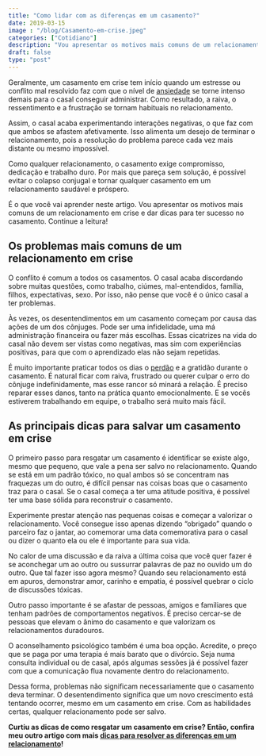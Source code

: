 ```yaml
---
title: "Como lidar com as diferenças em um casamento?"
date: 2019-03-15
image : "/blog/Casamento-em-crise.jpeg"
categories: ["Cotidiano"]
description: "Vou apresentar os motivos mais comuns de um relacionamento em crise e dar dicas para ter sucesso no casamento. Continue a leitura!"
draft: false
type: "post"
---
```


Geralmente, um casamento em crise tem início quando um estresse ou conflito mal resolvido faz com que o nível de [ansiedade](/como-e-feito-o-tratamento-da-ansiedade/) se torne intenso demais para o casal conseguir administrar. Como resultado, a raiva, o ressentimento e a frustração se tornam habituais no relacionamento.

Assim, o casal acaba experimentando interações negativas, o que faz com que ambos se afastem afetivamente. Isso alimenta um desejo de terminar o relacionamento, pois a resolução do problema parece cada vez mais distante ou mesmo impossível.

Como qualquer relacionamento, o casamento exige compromisso, dedicação e trabalho duro. Por mais que pareça sem solução, é possível evitar o colapso conjugal e tornar qualquer casamento em um relacionamento saudável e próspero.

É o que você vai aprender neste artigo. Vou apresentar os motivos mais comuns de um relacionamento em crise e dar dicas para ter sucesso no casamento. Continue a leitura!

 

## Os problemas mais comuns de um relacionamento em crise

O conflito é comum a todos os casamentos. O casal acaba discordando sobre muitas questões, como trabalho, ciúmes, mal-entendidos, família, filhos, expectativas, sexo. Por isso, não pense que você é o único casal a ter problemas.

Às vezes, os desentendimentos em um casamento começam por causa das ações de um dos cônjuges. Pode ser uma infidelidade, uma má administração financeira ou fazer más escolhas. Essas cicatrizes na vida do casal não devem ser vistas como negativas, mas sim com experiências positivas, para que com o aprendizado elas não sejam repetidas.

É muito importante praticar todos os dias o [perdão](/como-perdoar-alguem-que-te-magoou/) e a gratidão durante o casamento. É natural ficar com raiva, frustrado ou querer culpar o erro do cônjuge indefinidamente, mas esse rancor só minará a relação. É preciso reparar esses danos, tanto na prática quanto emocionalmente. E se vocês estiverem trabalhando em equipe, o trabalho será muito mais fácil.

 

## As principais dicas para salvar um casamento em crise

O primeiro passo para resgatar um casamento é identificar se existe algo, mesmo que pequeno, que vale a pena ser salvo no relacionamento. Quando se está em um padrão tóxico, no qual ambos só se concentram nas fraquezas um do outro, é difícil pensar nas coisas boas que o casamento traz para o casal. Se o casal começa a ter uma atitude positiva, é possível ter uma base sólida para reconstruir o casamento.

Experimente prestar atenção nas pequenas coisas e começar a valorizar o relacionamento. Você consegue isso apenas dizendo “obrigado” quando o parceiro faz o jantar, ao comemorar uma data comemorativa para o casal ou dizer o quanto ela ou ele é importante para sua vida.

No calor de uma discussão e da raiva a última coisa que você quer fazer é se aconchegar um ao outro ou sussurrar palavras de paz no ouvido um do outro. Que tal fazer isso agora mesmo? Quando seu relacionamento está em apuros, demonstrar amor, carinho e empatia, é possível quebrar o ciclo de discussões tóxicas.

Outro passo importante é se afastar de pessoas, amigos e familiares que tenham padrões de comportamentos negativos. É preciso cercar-se de pessoas que elevam o ânimo do casamento e que valorizam os relacionamentos duradouros.

O aconselhamento psicológico também é uma boa opção. Acredite, o preço que se paga por uma terapia é mais barato que o divórcio. Seja numa consulta individual ou de casal, após algumas sessões já é possível fazer com que a comunicação flua novamente dentro do relacionamento.

Dessa forma, problemas não significam necessariamente que o casamento deva terminar. O desentendimento significa que um novo crescimento está tentando ocorrer, mesmo em um casamento em crise. Com as habilidades certas, qualquer relacionamento pode ser salvo.

**Curtiu as dicas de como resgatar um casamento em crise? Então, confira meu outro artigo com mais [dicas para resolver as diferenças em um relacionamento](/dificuldades-no-casamento-dicas-para-resolver-as-diferencas/)!**